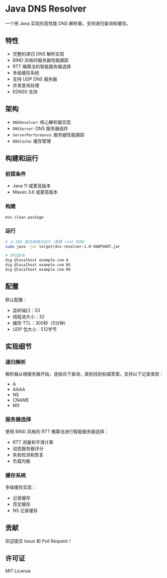 # Java DNS Resolver

一个用 Java 实现的高性能 DNS 解析器，支持递归查询和缓存。

## 特性

- 完整的递归 DNS 解析实现
- BIND 风格的服务器性能跟踪
- RTT 桶算法的智能服务器选择
- 多级缓存系统
- 支持 UDP DNS 服务器
- 并发查询处理
- EDNS0 支持

## 架构

- `DNSResolver`: 核心解析器实现
- `DNSServer`: DNS 服务器组件
- `ServerPerformance`: 服务器性能跟踪
- `DNSCache`: 缓存管理

## 构建和运行

### 前提条件

- Java 11 或更高版本
- Maven 3.6 或更高版本

### 构建

```bash
mvn clean package
```

### 运行

```bash
# 以 DNS 服务器模式运行（需要 root 权限）
sudo java -jar target/dns-resolver-1.0-SNAPSHOT.jar

# 测试查询
dig @localhost example.com A
dig @localhost example.com NS
dig @localhost example.com MX
```

## 配置

默认配置：
- 监听端口：53
- 线程池大小：32
- 缓存 TTL：300秒（5分钟）
- UDP 包大小：512字节

## 实现细节

### 递归解析
解析器从根服务器开始，逐级向下查询，直到找到权威答案。支持以下记录类型：
- A
- AAAA
- NS
- CNAME
- MX

### 服务器选择
使用 BIND 风格的 RTT 桶算法进行智能服务器选择：
- RTT 测量和平滑计算
- 动态服务器评分
- 失败检测和恢复
- 负载均衡

### 缓存系统
多级缓存实现：
- 记录缓存
- 否定缓存
- NS 记录缓存

## 贡献

欢迎提交 Issue 和 Pull Request！

## 许可证

MIT License
